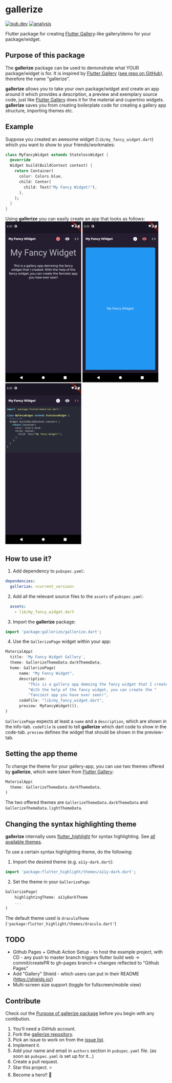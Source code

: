 # gallerize

[![pub.dev](https://img.shields.io/pub/v/gallerize?logo=dart)](https://pub.dev/packages/gallerize)
[![analysis](https://github.com/fluttercommunity/backdrop/workflows/analysis/badge.svg)](https://github.com/WieFel/gallerize/actions?query=workflow%3Aanalysis)

Flutter package for creating [Flutter Gallery](https://gallery.flutter.dev)-like gallery/demo for your package/widget.


## Purpose of this package

The **gallerize** package can be used to demonstrate what YOUR package/widget is for. It is inspired by [Flutter Gallery](https://gallery.flutter.dev/) ([see repo on GitHub](https://github.com/flutter/gallery)), therefore the name "gallerize".

**gallerize** allows you to take your own package/widget and create an app around it which provides a description, a preview and exemplary source code, just like [Flutter Gallery](https://gallery.flutter.dev/) does it for the material and cupertino widgets. **gallerize** saves you from creating boilerplate code for creating a gallery app structure, importing themes etc.

## Example

Suppose you created an awesome widget (`lib/my_fancy_widget.dart`) which you want to show to your friends/workmates:
```dart
class MyFancyWidget extends StatelessWidget {
  @override
  Widget build(BuildContext context) {
    return Container(
      color: Colors.blue,
      child: Center(
        child: Text("My Fancy Widget!"),
      ),
    );
  }
}
```

Using **gallerize** you can easily create an app that looks as follows:<br/>
<img src="https://github.com/WieFel/gallerize/raw/master/.github/images/info.png"  height="500" alt="Info tab of example app"> 
<img src="https://github.com/WieFel/gallerize/raw/master/.github/images/preview.png"  height="500" alt="Preview tab of example app"> 
<img src="https://github.com/WieFel/gallerize/raw/master/.github/images/code.png"  height="500" alt="Code tab of example app">

## How to use it?

1. Add dependency to `pubspec.yaml`:
```yaml
dependencies:
  gallerize: <current_version>
```
2. Add all the relevant source files to the `assets` of `pubspec.yaml`:
```yaml
  assets:
    - lib/my_fancy_widget.dart
```
3. Import the **gallerize** package:
```dart
import 'package:gallerize/gallerize.dart';
```
4. Use the `GallerizePage` widget within your app:
```dart
MaterialApp(
  title: 'My Fancy Widget Gallery',
  theme: GallerizeThemeData.darkThemeData,
  home: GallerizePage(
      name: "My Fancy Widget",
      description:
          "This is a gallery app demoing the fancy widget that I created. "
          "With the help of the fancy widget, you can create the "
          "fanciest app you have ever seen!",
      codeFile: "lib/my_fancy_widget.dart",
      preview: MyFancyWidget()),
)
```
`GallerizePage` expects at least a `name` and a `description`, which are shown in the info-tab. `codeFile` is used to tell **gallerize** which dart code to show in the code-tab. `preview` defines the widget that should be shown in the preview-tab.

## Setting the app theme

To change the theme for your gallery-app, you can use two themes offered by **gallerize**, which were taken from [Flutter Gallery](https://gallery.flutter.dev/):
```dart
MaterialApp(
  theme: GallerizeThemeData.darkThemeData,
)
```
The two offered themes are `GallerizeThemeData.darkThemeData` and `GallerizeThemeData.lightThemeData`.

## Changing the syntax highlighting theme

**gallerize** internally uses [flutter_highlight](https://pub.dev/packages/flutter_highlight) for syntax highlighting. See [all available themes](https://github.com/pd4d10/highlight/blob/master/flutter_highlight/lib/themes).

To use a certain syntax highlighting theme, do the following:
1. Import the desired theme (e.g. `a11y-dark.dart`):
```dart
import 'package:flutter_highlight/themes/a11y-dark.dart';
```
2. Set the theme in your `GallerizePage`:
```dart
GallerizePage(
    highlightingTheme: a11yDarkTheme
    ...
)
```
The default theme used is `draculaTheme` (`'package:flutter_highlight/themes/dracula.dart'`)

## TODO
- Github Pages + Github Action Setup - to host the example project, with CD - any push to master branch triggers flutter build web -> commit/createPR to gh-pages branch-> changes reflected to "Github Pages"
- Add "Gallery" Shield - which users can put in their README (https://shields.io/)
- Multi-screen size support (toggle for fullscreen/mobile view)

## Contribute
Check out the [Purpose of gallerize package](https://github.com/WieFel/gallerize/issues/1#issuecomment-709350953) before you begin with any contibution.

1. You'll need a GitHub account.
2. Fork the [gallerize repository](https://github.com/WieFel/gallerize).
3. Pick an issue to work on from the [issue list](https://github.com/WieFel/gallerize/issues).
4. Implement it.
5. Add your name and email in `authors` section in `pubspec.yaml` file. (as soon as `pubspec.yaml` is set up for it...)
6. Create a pull request.
7. Star this project. ⭐
8. Become a hero!! 🎉
